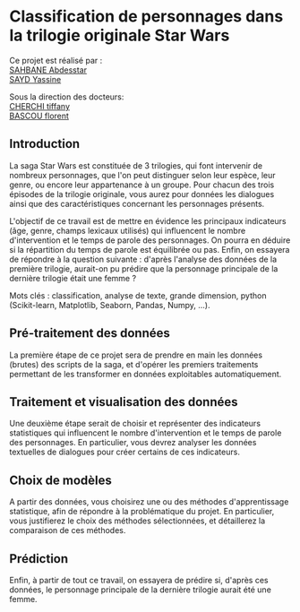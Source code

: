 # Classification de personnages dans la trilogie originale Star Wars
Ce projet est réalisé par :    
[SAHBANE Abdesstar](https://github.com/asahbane)   
[SAYD Yassine](https://github.com/saydyassine)   

Sous la direction des docteurs:    
[CHERCHI tiffany](https://github.com/tiffanycherchi)    
[BASCOU florent](https://github.com/BascouFlorent)    




## Introduction

La saga Star Wars est constituée de 3 trilogies, qui font intervenir de nombreux personnages, que l'on peut distinguer selon leur espèce, leur genre, ou encore leur appartenance à un groupe. Pour chacun des trois épisodes de la trilogie originale, vous aurez pour données les dialogues ainsi que des caractéristiques concernant les personnages présents.

L'objectif de ce travail est de mettre en évidence les principaux indicateurs (âge, genre, champs lexicaux utilisés) qui influencent le nombre d'intervention et le temps de parole des personnages. On pourra en déduire si la répartition du temps de parole est équilibrée ou pas. Enfin, on essayera de répondre à la question suivante : d'après l'analyse des données de la première trilogie, aurait-on pu prédire que la personnage principale de la dernière trilogie était une femme ?

Mots clés : classification, analyse de texte, grande dimension, python (Scikit-learn, Matplotlib, Seaborn, Pandas, Numpy, ...).

## Pré-traitement des données

La première étape de ce projet sera de prendre en main les données (brutes) des scripts de la saga, et d'opérer les premiers traitements permettant de les transformer en données exploitables automatiquement.

## Traitement et visualisation des données

Une deuxième étape serait de choisir et représenter des indicateurs statistiques qui influencent le nombre d'intervention et le temps de parole des personnages. En particulier,  vous devrez analyser les données textuelles de dialogues pour créer certains de ces indicateurs.

## Choix de modèles

A partir des données, vous choisirez une ou des méthodes d'apprentissage statistique, afin de répondre à la problématique du projet. En particulier, vous justifierez le choix des méthodes sélectionnées, et détaillerez la comparaison de ces méthodes.

## Prédiction

Enfin, à partir de tout ce travail, on essayera de prédire si, d'après ces données, le personnage principale de la dernière trilogie aurait été une femme.
